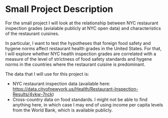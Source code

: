 Small Project Description
=============

For the small project I will look at the relationship between NYC restaurant inspection grades (avialable publicly at NYC open data) and characteristics of the restaurant cuisines. 

In particular, I want to test the hypotheses that foreign food safety and hygene norms affect restaurant health grades in the United States. For that, I will explore whether NYC health inspection grades are correlated with a measure of the level of strictness of food safety standards and hygene norms in the countries where the restaurant cuisine is predominant. 

The data that I will use for this project is:
* NYC restaurant inspection data (available here: https://data.cityofnewyork.us/Health/Restaurant-Inspection-Results/4vkw-7nck)
* Cross-country data on food standards. I might not be able to find anything here, in which case I may end of using income per capita levels from the World Bank, which is available publicly. 

